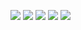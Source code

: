 ![](http://github-profile-summary-cards.vercel.app/api/cards/profile-details?username=AmadeoGianini&theme=algolia)
![](http://github-profile-summary-cards.vercel.app/api/cards/repos-per-language?username=AmadeoGianini&theme=algolia)
![](http://github-profile-summary-cards.vercel.app/api/cards/most-commit-language?username=AmadeoGianini&theme=algolia)
![](http://github-profile-summary-cards.vercel.app/api/cards/stats?username=AmadeoGianini&theme=algolia)
![](http://github-profile-summary-cards.vercel.app/api/cards/productive-time?username=AmadeoGianini&theme=algolia&utcOffset=8)
